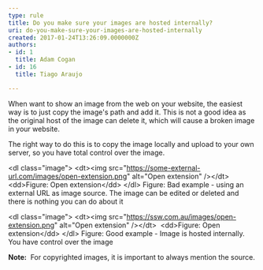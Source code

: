 ```yaml
---
type: rule
title: Do you make sure your images are hosted internally?
uri: do-you-make-sure-your-images-are-hosted-internally
created: 2017-01-24T13:26:09.0000000Z
authors:
- id: 1
  title: Adam Cogan
- id: 16
  title: Tiago Araujo

---
```


When want to show an image from the web on your website, the easiest way is to just copy the image's path and add it. This is not a good idea as the original host of the image can delete it, which will cause a broken image in your website.
 
The right way to do this is to copy the image locally and upload to your own server, so you have total control over the image.

&lt;dl class="image"&gt;
&lt;dt&gt;&lt;img src="https://some-external-url.com/images/open-extension.png" alt="Open extension" /&gt;&lt;/dt&gt; 
&lt;dd&gt;Figure: Open extension&lt;/dd&gt;
&lt;/dl&gt;
Figure: Bad example - using an external URL as image source. The image can be edited or deleted and there is nothing you can do about it

&lt;dl class="image"&gt;
&lt;dt&gt;&lt;img src="https://ssw.com.au/images/open-extension.png" alt="Open extension" /&gt;&lt;/dt&gt; 
&lt;dd&gt;Figure: Open extension&lt;/dd&gt;
&lt;/dl&gt;
Figure: Good example - Image is hosted internally. You have control over the image

**Note:**  For copyrighted images, it is important to always mention the source.
